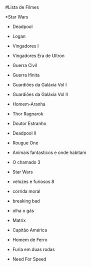 #Lista de Filmes 


*Star Wars
* Deadpool
* Logan
* Vingadores I
* Vingadores Era de Ultron
* Guerra Civil
* Guerra Ifinita 
* Guardiões da Galáxia Vol I
* Guardiões da Galáxia Vol II
* Homem-Aranha
* Thor Ragnarok
* Doutor Estranho
* Deadpool II



* Rougue One

* Animais fantasticos e onde habitam
* O chamado 3

* Star Wars
* velozes e furiosos 8

* corrida moral 
* breaking bad 
* olha o gás

* Matrix
* Capitão América
* Homem de Ferro


* Furia em duas rodas

* Need For Speed
